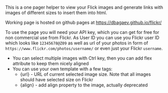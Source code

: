 This is a one pager helper to view your Flick images and generate links with images of different sizes to insert them into html.

Working page is hosted on github pages at https://dbagaev.github.io/flickr/

To use the page you will need your API key, which you can get for free for non commercial use from Flickr. As User ID you can use you Flickr user ID which looks like `12345678@Z09` as well as url of your photos in form of `https://www.flickr.com/photos/username/` or even just your Flickr `username`.

* You can select multiple images with Ctrl key, then you can add flex attribute to keep them nicely aligned
* You can use your own template with a few tags:
  - {url} - URL of current selected image size. Note that all images should have selected size on Flickr
  - {align} - add align property to the image, actually deprecated
